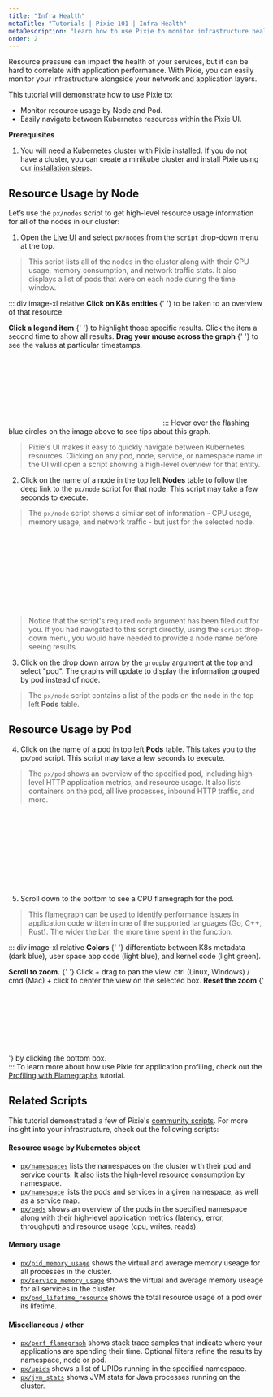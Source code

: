 ```yaml
---
title: "Infra Health"
metaTitle: "Tutorials | Pixie 101 | Infra Health"
metaDescription: "Learn how to use Pixie to monitor infrastructure health."
order: 2
---
```


Resource pressure can impact the health of your services, but it can be hard to correlate with application performance. With Pixie, you can easily monitor your infrastructure alongside your network and application layers.

This tutorial will demonstrate how to use Pixie to:

- Monitor resource usage by Node and Pod.
- Easily navigate between Kubernetes resources within the Pixie UI.

**Prerequisites**

1. You will need a Kubernetes cluster with Pixie installed. If you do not have a cluster, you can create a minikube cluster and install Pixie using our [installation steps](/installing-pixie/).

## Resource Usage by Node

Let’s use the `px/nodes` script to get high-level resource usage information for all of the nodes in our cluster:

1. Open the [Live UI](http://work.withpixie.ai/) and select `px/nodes` from the `script` drop-down menu at the top.

> This script lists all of the nodes in the cluster along with their CPU usage, memory consumption, and network traffic stats. It also displays a list of pods that were on each node during the time window.

::: div image-xl relative
<PoiTooltip top={21} left={20}>
<strong>Click on K8s entities</strong>
{' '}
to be taken to an overview of that resource.
</PoiTooltip>

<PoiTooltip top={44} left={35}>
<strong>Click a legend item</strong>
{' '}
to highlight those specific results. Click the item a second time to show all results.
</PoiTooltip>

<PoiTooltip top={27} left={58}>
<strong>Drag your mouse across the graph</strong>
{' '}
to see the values at particular timestamps.
</PoiTooltip>

<svg title='' src='use-case-tutorials/nodes.png'/>
:::

<Alert variant="outlined" severity="info">
  Hover over the flashing blue circles on the image above to see tips about this graph.
</Alert>

> Pixie's UI makes it easy to quickly navigate between Kubernetes resources. Clicking on any pod, node, service, or namespace name in the UI will open a script showing a high-level overview for that entity.

2. Click on the name of a node in the top left **Nodes** table to follow the deep link to the `px/node` script for that node. This script may take a few seconds to execute.

> The `px/node` script shows a similar set of information - CPU usage, memory usage, and network traffic - but just for the selected node.

<svg title='' src='use-case-tutorials/node.png'/>

> Notice that the script's required `node` argument has been filed out for you. If you had navigated to this script directly, using the `script` drop-down menu, you would have needed to provide a node name before seeing results.

3. Click on the drop down arrow by the `groupby` argument at the top and select "pod". The graphs will update to display the information grouped by pod instead of node.

> The `px/node` script contains a list of the pods on the node in the top left **Pods** table.

## Resource Usage by Pod

4. Click on the name of a pod in top left **Pods** table. This takes you to the `px/pod` script. This script may take a few seconds to execute.

> The `px/pod` shows an overview of the specified pod, including high-level HTTP application metrics, and resource usage. It also lists containers on the pod, all live processes, inbound HTTP traffic, and more.

<svg title='' src='use-case-tutorials/pod.png'/>

5. Scroll down to the bottom to see a CPU flamegraph for the pod.

> This flamegraph can be used to identify performance issues in application code written in one of the supported languages (Go, C++, Rust). The wider the bar, the more time spent in the function.

::: div image-xl relative
<PoiTooltip top={30} left={18}>
<strong>Colors</strong>
{' '}
differentiate between K8s metadata (dark blue), user space app code (light blue), and kernel code (light green).
</PoiTooltip>

<PoiTooltip top={44} left={50}>
<strong>Scroll to zoom.</strong>
{' '}
Click + drag to pan the view. ctrl (Linux, Windows) / cmd (Mac) + click to center the view on the selected box.
</PoiTooltip>

<PoiTooltip top={83} left={58}>
<strong>Reset the zoom</strong>
{' '}
by clicking the bottom box.
</PoiTooltip>

<svg title='' src='use-case-tutorials/pod_flamegraph.png'/>
:::

<Alert variant="outlined" severity="info">
  To learn more about how use Pixie for application profiling, check out the <a href="https://docs.px.dev/tutorials/profiler/">Profiling with Flamegraphs</a> tutorial.
</Alert>

## Related Scripts

This tutorial demonstrated a few of Pixie's [community scripts](https://github.com/pixie-labs/pixie/tree/main/src/pxl_scripts). For more insight into your infrastructure, check out the following scripts:

#### Resource usage by Kubernetes object

- [`px/namespaces`](https://work.withpixie.ai/script/namespaces) lists the namespaces on the cluster with their pod and service counts. It also lists the high-level resource consumption by namespace.
- [`px/namespace`](https://work.withpixie.ai/script/namespace) lists the pods and services in a given namespace, as well as a service map.
- [`px/pods`](https://work.withpixie.ai/script/pods) shows an overview of the pods in the specified namespace along with their high-level application metrics (latency, error, throughput) and resource usage (cpu, writes, reads).

#### Memory usage

- [`px/pid_memory_usage`](https://work.withpixie.ai/script/pid_memory_usage) shows the virtual and average memory useage for all processes in the cluster.
- [`px/service_memory_usage`](https://work.withpixie.ai/script/service_memory_usage) shows the virtual and average memory useage for all services in the cluster.
- [`px/pod_lifetime_resource`](https://work.withpixie.ai/script/pod_lifetime_resource) shows the total resource usage of a pod over its lifetime.

#### Miscellaneous / other

- [`px/perf_flamegraph`](https://work.withpixie.ai/script/perf_flamegraph) shows stack trace samples that indicate where your applications are spending their time. Optional filters refine the results by namespace, node or pod.
- [`px/upids`](https://work.withpixie.ai/script/upids) shows a list of UPIDs running in the specified namespace.
- [`px/jvm_stats`](https://work.withpixie.ai/script/jvm_stats) shows JVM stats for Java processes running on the cluster.
